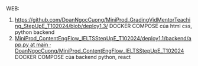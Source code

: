 
WEB: 

1. https://github.com/DoanNgocCuong/MiniProd_GradingVidMentorTeaching_StepUpE_T102024/blob/deploy1.3/ DOCKER COMPOSE của html css, python backend
2. [MiniProd_ContentEngFlow_IELTSStepUpE_T102024/deploy1.1/backend/app.py at main · DoanNgocCuong/MiniProd_ContentEngFlow_IELTSStepUpE_T102024](https://github.com/DoanNgocCuong/MiniProd_ContentEngFlow_IELTSStepUpE_T102024/blob/main/deploy1.1/backend/app.py)
DOCKER COMPOSE của backend python, react

